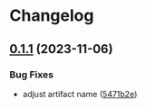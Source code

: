 # Changelog

## [0.1.1](https://github.com/snakeice/asdf-helm-docs/compare/v0.1.0...v0.1.1) (2023-11-06)


### Bug Fixes

* adjust artifact name ([5471b2e](https://github.com/snakeice/asdf-helm-docs/commit/5471b2e8782f9351bf5f3f9b203597d15fe221c0))
